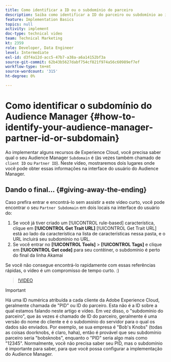```yaml
---
title: Como identificar a ID ou o subdomínio do parceiro
description: Saiba como identificar a ID do parceiro ou subdomínio ao implementar alguns recursos do Experience Cloud e sobre dois lugares em que você pode obter essa ID na interface do usuário do Audience Manager.
feature: Implementation Basics
topics: null
activity: implement
doc-type: technical video
team: Technical Marketing
kt: 2359
role: Developer, Data Engineer
level: Intermediate
exl-id: d3f4a12d-acc5-47b7-a38a-a6a14152bf3a
source-git-commit: 62b43b5627dabf754cf821f974a56c60989ef7ef
workflow-type: tm+mt
source-wordcount: '315'
ht-degree: 0%

---
```


# Como identificar o subdomínio do Audience Manager {#how-to-identify-your-audience-manager-partner-id-or-subdomain}

Ao implementar alguns recursos de Experience Cloud, você precisa saber qual o seu Audience Manager `Subdomain` é (às vezes também chamado de `client ID` ou `Partner ID`). Neste vídeo, mostraremos dois lugares onde você pode obter essas informações na interface do usuário do Audience Manager.

## Dando o final... {#giving-away-the-ending}

Caso prefira entrar e encontrá-lo sem assistir a este vídeo curto, você pode encontrar o seu `Partner Subdomain` em dois locais na interface do usuário do:

1. Se você já tiver criado um [!UICONTROL rule-based] característica, clique em **[!UICONTROL Get Trait URL]**
   [!UICONTROL Get Trait URL] está ao lado da característica na lista de características nessa pasta, e o URL incluirá seu subdomínio no URL.
1. Se você entrar no **[!UICONTROL Tools]** > **[!UICONTROL Tags]** e clique em **[!UICONTROL Get code]** para seu contêiner, o subdomínio é perto do final da linha Akamai

Se você não consegue encontrá-lo rapidamente com essas referências rápidas, o vídeo é um compromisso de tempo curto. :)

>[!VIDEO](https://video.tv.adobe.com/v/25922/?quality=12)

>[!IMPORTANT]
>
>Há uma ID numérica atribuída a cada cliente da Adobe Experience Cloud, geralmente chamada de &quot;PID&quot; ou ID do parceiro. Esta não é a ID sobre a qual estamos falando neste artigo e vídeo. Em vez disso, o &quot;subdomínio do parceiro&quot;, que às vezes é chamado de ID do parceiro, geralmente é uma versão do nome do cliente e é o subdomínio do servidor para o qual os dados são enviados. Por exemplo, se sua empresa é &quot;Bob&#39;s Knobs&quot; (todas as coisas doorknobs, é claro, haha), então é provável que seu subdomínio parceiro seria &quot;bobsknobs&quot;, enquanto o &quot;PID&quot; seria algo mais como &quot;12345&quot;. Normalmente, você não precisa saber seu PID, mas o subdomínio é importante para saber, para que você possa configurar a implementação do Audience Manager.
